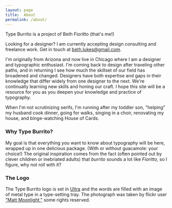 ```yaml
---
layout: page
title:  About
permalink: /about/
---
```


Type Burrito is a project of Beth Fioritto (that's me!)

Looking for a designer? I am currently accepting design consulting and freelance work. Get in touch at beth.lukes@gmail.com.

I'm originally from Arizona and now live in Chicago where I am a designer and typographic enthusiast. I'm coming back to design after traveling other paths, and in returning I see how much the skillset of our field has broadened and changed. Designers have both expertise and gaps in their knowledge that differ widely from one designer to the next. We're continually learning new skills and honing our craft. I hope this site will be a resource for you as you deepen your knowledge and practice of typography.

When I'm not scrutinizing serifs, I'm running after my toddler son, "helping" my husband cook dinner, going for walks, singing in a choir, renovating my house, and binge-watching House of Cards.

<h3>Why Type Burrito?</h3>

My goal is that everything you want to know about typography will be here, wrapped up in one delicious package. (With or without guacamole: your choice!) The original inspiration comes from the fact (often pointed out by clever children or inebriated adults) that <i>burrito</i> sounds a lot like <i>Fioritto,</i> so I figure, why not roll with it?

<h3>The Logo</h3>

The Type Burrito logo is set in <a href="https://www.google.com/fonts/specimen/Ultra">Ultra</a> and the words are filled with an image of metal type in a type-setting tray. The photograph was taken by flickr user <a href="https://www.flickr.com/photos/matt_moonlight/9171680561/in/faves-54686491@N00/">"Matt Moonlight,"</a> some rights reserved.
